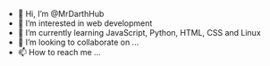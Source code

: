 - 👋 Hi, I’m @MrDarthHub
- 👀 I’m interested in web development
- 🌱 I’m currently learning JavaScript, Python, HTML, CSS and Linux
- 💞️ I’m looking to collaborate on ...
- 📫 How to reach me ...

<!---
MrDarthHub/MrDarthHub is a ✨ special ✨ repository because its `README.md` (this file) appears on your GitHub profile.
You can click the Preview link to take a look at your changes.
--->

